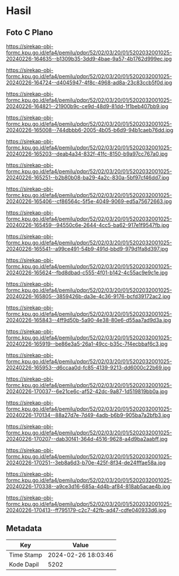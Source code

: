 # Hasil

## Foto C Plano

https://sirekap-obj-formc.kpu.go.id/efa4/pemilu/pdpr/52/02/03/20/01/5202032001025-20240226-164635--b1309b35-3dd9-4bae-9a57-4b1762d999ec.jpg

https://sirekap-obj-formc.kpu.go.id/efa4/pemilu/pdpr/52/02/03/20/01/5202032001025-20240226-164724--d4045947-4f8c-4968-ad8a-23c83ccb5f0d.jpg

https://sirekap-obj-formc.kpu.go.id/efa4/pemilu/pdpr/52/02/03/20/01/5202032001025-20240226-164821--21900b9c-ce9d-48d9-81dd-1f1beb407bb9.jpg

https://sirekap-obj-formc.kpu.go.id/efa4/pemilu/pdpr/52/02/03/20/01/5202032001025-20240226-165008--744dbbb6-2005-4b05-b6d9-94b1caeb76dd.jpg

https://sirekap-obj-formc.kpu.go.id/efa4/pemilu/pdpr/52/02/03/20/01/5202032001025-20240226-165203--deab4a34-832f-41fc-8150-b9a97cc767a0.jpg

https://sirekap-obj-formc.kpu.go.id/efa4/pemilu/pdpr/52/02/03/20/01/5202032001025-20240226-165251--b2b80b08-ba29-4a2c-830a-5bf97cf46dd7.jpg

https://sirekap-obj-formc.kpu.go.id/efa4/pemilu/pdpr/52/02/03/20/01/5202032001025-20240226-165406--cf86564c-5f5e-4049-9069-ed5a75672663.jpg

https://sirekap-obj-formc.kpu.go.id/efa4/pemilu/pdpr/52/02/03/20/01/5202032001025-20240226-165459--94550c6e-2644-4cc5-ba62-917e1f9547fb.jpg

https://sirekap-obj-formc.kpu.go.id/efa4/pemilu/pdpr/52/02/03/20/01/5202032001025-20240226-165541--a99ce491-54b9-491d-bbd9-979d1fa8d397.jpg

https://sirekap-obj-formc.kpu.go.id/efa4/pemilu/pdpr/52/02/03/20/01/5202032001025-20240226-165624--fbd8dbad-c555-4f01-b142-4c55ac9e9c1e.jpg

https://sirekap-obj-formc.kpu.go.id/efa4/pemilu/pdpr/52/02/03/20/01/5202032001025-20240226-165805--3859426b-da3e-4c36-9176-bcfd39172ac2.jpg

https://sirekap-obj-formc.kpu.go.id/efa4/pemilu/pdpr/52/02/03/20/01/5202032001025-20240226-165843--4ff9d50b-5a90-4e38-80e6-d55aa7ad9d3a.jpg

https://sirekap-obj-formc.kpu.go.id/efa4/pemilu/pdpr/52/02/03/20/01/5202032001025-20240226-165919--be86e3a5-26a1-49cc-b35c-7f4ecbbaf6c3.jpg

https://sirekap-obj-formc.kpu.go.id/efa4/pemilu/pdpr/52/02/03/20/01/5202032001025-20240226-165953--d6ccaa0d-fc85-4139-9213-dd6000c22b69.jpg

https://sirekap-obj-formc.kpu.go.id/efa4/pemilu/pdpr/52/02/03/20/01/5202032001025-20240226-170037--6e21ce6c-af52-42dc-9a87-1d519819bb0a.jpg

https://sirekap-obj-formc.kpu.go.id/efa4/pemilu/pdpr/52/02/03/20/01/5202032001025-20240226-170134--88a27d7e-7d49-4adb-b6b9-905ba7a2bfb3.jpg

https://sirekap-obj-formc.kpu.go.id/efa4/pemilu/pdpr/52/02/03/20/01/5202032001025-20240226-170207--dab30f41-364d-4516-9628-a4d9ba2aabff.jpg

https://sirekap-obj-formc.kpu.go.id/efa4/pemilu/pdpr/52/02/03/20/01/5202032001025-20240226-170251--3eb8a6d3-b70e-425f-8f34-de24fffae58a.jpg

https://sirekap-obj-formc.kpu.go.id/efa4/pemilu/pdpr/52/02/03/20/01/5202032001025-20240226-170338--a9ce3d16-685a-4d4b-af84-818ab5acae4b.jpg

https://sirekap-obj-formc.kpu.go.id/efa4/pemilu/pdpr/52/02/03/20/01/5202032001025-20240226-170413--ff795179-c2c7-42fb-ad47-cdfe040933d6.jpg


## Metadata

| Key        | Value               |
| ---------- | ------------------- |
| Time Stamp | 2024-02-26 18:03:46 |
| Kode Dapil | 5202                |



